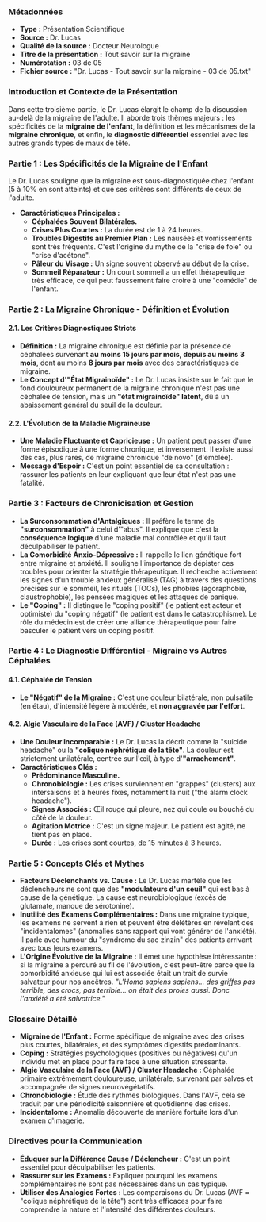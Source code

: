 ### **Métadonnées**

- **Type :** Présentation Scientifique
- **Source :** Dr. Lucas
- **Qualité de la source :** Docteur Neurologue
- **Titre de la présentation :** Tout savoir sur la migraine
- **Numérotation :** 03 de 05
- **Fichier source :** "Dr. Lucas - Tout savoir sur la migraine - 03 de 05.txt"

### **Introduction et Contexte de la Présentation**

Dans cette troisième partie, le Dr. Lucas élargit le champ de la discussion au-delà de la migraine de l'adulte. Il aborde trois thèmes majeurs : les spécificités de la **migraine de l'enfant**, la définition et les mécanismes de la **migraine chronique**, et enfin, le **diagnostic différentiel** essentiel avec les autres grands types de maux de tête.

### **Partie 1 : Les Spécificités de la Migraine de l'Enfant**

Le Dr. Lucas souligne que la migraine est sous-diagnostiquée chez l'enfant (5 à 10% en sont atteints) et que ses critères sont différents de ceux de l'adulte.

- **Caractéristiques Principales :**
  - **Céphalées Souvent Bilatérales.**
  - **Crises Plus Courtes :** La durée est de 1 à 24 heures.
  - **Troubles Digestifs au Premier Plan :** Les nausées et vomissements sont très fréquents. C'est l'origine du mythe de la "crise de foie" ou "crise d'acétone".
  - **Pâleur du Visage :** Un signe souvent observé au début de la crise.
  - **Sommeil Réparateur :** Un court sommeil a un effet thérapeutique très efficace, ce qui peut faussement faire croire à une "comédie" de l'enfant.

### **Partie 2 : La Migraine Chronique - Définition et Évolution**

#### **2.1. Les Critères Diagnostiques Stricts**

- **Définition :** La migraine chronique est définie par la présence de céphalées survenant **au moins 15 jours par mois, depuis au moins 3 mois**, dont au moins **8 jours par mois** avec des caractéristiques de migraine.
- **Le Concept d'"État Migrainoïde" :** Le Dr. Lucas insiste sur le fait que le fond douloureux permanent de la migraine chronique n'est pas une céphalée de tension, mais un **"état migrainoïde" latent**, dû à un abaissement général du seuil de la douleur.

#### **2.2. L'Évolution de la Maladie Migraineuse**

- **Une Maladie Fluctuante et Capricieuse :** Un patient peut passer d'une forme épisodique à une forme chronique, et inversement. Il existe aussi des cas, plus rares, de migraine chronique "de novo" (d'emblée).
- **Message d'Espoir :** C'est un point essentiel de sa consultation : rassurer les patients en leur expliquant que leur état n'est pas une fatalité.

### **Partie 3 : Facteurs de Chronicisation et Gestion**

- **La Surconsommation d'Antalgiques :** Il préfère le terme de **"surconsommation"** à celui d'"abus". Il explique que c'est la **conséquence logique** d'une maladie mal contrôlée et qu'il faut déculpabiliser le patient.
- **La Comorbidité Anxio-Dépressive :** Il rappelle le lien génétique fort entre migraine et anxiété. Il souligne l'importance de dépister ces troubles pour orienter la stratégie thérapeutique. Il recherche activement les signes d'un trouble anxieux généralisé (TAG) à travers des questions précises sur le sommeil, les rituels (TOCs), les phobies (agoraphobie, claustrophobie), les pensées magiques et les attaques de panique.
- **Le "Coping" :** Il distingue le "coping positif" (le patient est acteur et optimiste) du "coping négatif" (le patient est dans le catastrophisme). Le rôle du médecin est de créer une alliance thérapeutique pour faire basculer le patient vers un coping positif.

### **Partie 4 : Le Diagnostic Différentiel - Migraine vs Autres Céphalées**

#### **4.1. Céphalée de Tension**

- **Le "Négatif" de la Migraine :** C'est une douleur bilatérale, non pulsatile (en étau), d'intensité légère à modérée, et **non aggravée par l'effort**.

#### **4.2. Algie Vasculaire de la Face (AVF) / Cluster Headache**

- **Une Douleur Incomparable :** Le Dr. Lucas la décrit comme la "suicide headache" ou la **"colique néphrétique de la tête"**. La douleur est strictement unilatérale, centrée sur l'œil, à type d'**"arrachement"**.
- **Caractéristiques Clés :**
  - **Prédominance Masculine.**
  - **Chronobiologie :** Les crises surviennent en "grappes" (clusters) aux intersaisons et à heures fixes, notamment la nuit ("the alarm clock headache").
  - **Signes Associés :** Œil rouge qui pleure, nez qui coule ou bouché du côté de la douleur.
  - **Agitation Motrice :** C'est un signe majeur. Le patient est agité, ne tient pas en place.
  - **Durée :** Les crises sont courtes, de 15 minutes à 3 heures.

### **Partie 5 : Concepts Clés et Mythes**

- **Facteurs Déclenchants vs. Cause :** Le Dr. Lucas martèle que les déclencheurs ne sont que des **"modulateurs d'un seuil"** qui est bas à cause de la génétique. La cause est neurobiologique (excès de glutamate, manque de sérotonine).
- **Inutilité des Examens Complémentaires :** Dans une migraine typique, les examens ne servent à rien et peuvent être délétères en révélant des "incidentalomes" (anomalies sans rapport qui vont générer de l'anxiété). Il parle avec humour du "syndrome du sac zinzin" des patients arrivant avec tous leurs examens.
- **L'Origine Évolutive de la Migraine :** Il émet une hypothèse intéressante : si la migraine a perduré au fil de l'évolution, c'est peut-être parce que la comorbidité anxieuse qui lui est associée était un trait de survie salvateur pour nos ancêtres. _"L'Homo sapiens sapiens... des griffes pas terrible, des crocs, pas terrible... on était des proies aussi. Donc l'anxiété a été salvatrice."_

### **Glossaire Détaillé**

- **Migraine de l'Enfant :** Forme spécifique de migraine avec des crises plus courtes, bilatérales, et des symptômes digestifs prédominants.
- **Coping :** Stratégies psychologiques (positives ou négatives) qu'un individu met en place pour faire face à une situation stressante.
- **Algie Vasculaire de la Face (AVF) / Cluster Headache :** Céphalée primaire extrêmement douloureuse, unilatérale, survenant par salves et accompagnée de signes neurovégétatifs.
- **Chronobiologie :** Étude des rythmes biologiques. Dans l'AVF, cela se traduit par une périodicité saisonnière et quotidienne des crises.
- **Incidentalome :** Anomalie découverte de manière fortuite lors d'un examen d'imagerie.

### **Directives pour la Communication**

- **Éduquer sur la Différence Cause / Déclencheur :** C'est un point essentiel pour déculpabiliser les patients.
- **Rassurer sur les Examens :** Expliquer pourquoi les examens complémentaires ne sont pas nécessaires dans un cas typique.
- **Utiliser des Analogies Fortes :** Les comparaisons du Dr. Lucas (AVF = "colique néphrétique de la tête") sont très efficaces pour faire comprendre la nature et l'intensité des différentes douleurs.
